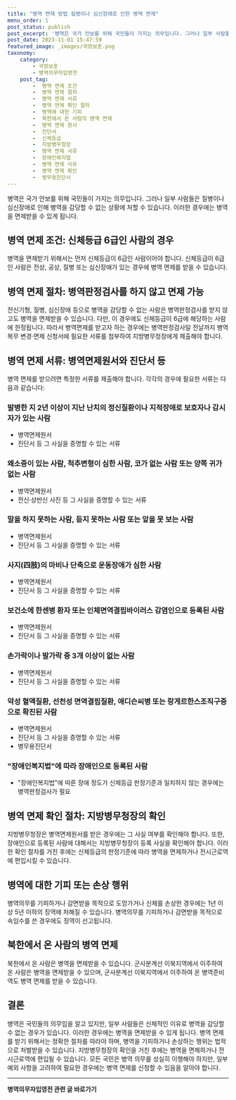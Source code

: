 ```yaml
---
title: "병역 면제 방법 질병이나 심신장애로 인한 병역 면제"
menu_order: 1
post_status: publish
post_excerpt: '병역은 국가 안보를 위해 국민들이 가지는 의무입니다. 그러나 일부 사람들은 질병이나 심신장애로 인해 병역을 감당할 수 없는 상황에 처할 수 있습니다. 이러한 경우에는 병역을 면제받을 수 있게 됩니다.'
post_date: 2023-11-01 15:47:59
featured_image: _images/국방보훈.png
taxonomy:
    category:
        - 국방보훈
        - 병역의무자입영전
    post_tag:
        -  병역 면제 조건
        -  병역 면제 절차
        -  병역 면제 서류
        -  병역 면제 확인 절차
        -  병역에 대한 기피
        -  북한에서 온 사람의 병역 면제
        -  병역 면제 원서
        -  진단서
        -  신체등급
        -  지방병무청장
        -  병역 면제 서류
        -  장애인복지법
        -  병역 면제 사유
        -  병역 면제 확인
        -  병무용진단서
---
```



병역은 국가 안보를 위해 국민들이 가지는 의무입니다. 그러나 일부 사람들은 질병이나 심신장애로 인해 병역을 감당할 수 없는 상황에 처할 수 있습니다. 이러한 경우에는 병역을 면제받을 수 있게 됩니다.

## 병역 면제 조건: 신체등급 6급인 사람의 경우

병역을 면제받기 위해서는 먼저 신체등급이 6급인 사람이어야 합니다. 신체등급이 6급인 사람은 전상, 공상, 질병 또는 심신장애가 있는 경우에 병역 면제를 받을 수 있습니다.

## 병역 면제 절차: 병역판정검사를 하지 않고 면제 가능

전신기형, 질병, 심신장애 등으로 병역을 감당할 수 없는 사람은 병역판정검사를 받지 않고도 병역을 면제받을 수 있습니다. 다만, 이 경우에도 신체등급이 6급에 해당하는 사람에 한정됩니다. 따라서 병역면제를 받고자 하는 경우에는 병역판정검사일 전날까지 병역복무 변경·면제 신청서에 필요한 서류를 첨부하여 지방병무청장에게 제출해야 합니다.

## 병역 면제 서류: 병역면제원서와 진단서 등

병역 면제를 받으려면 특정한 서류를 제출해야 합니다. 각각의 경우에 필요한 서류는 다음과 같습니다:

### 발병한 지 2년 이상이 지난 난치의 정신질환이나 지적장애로 보호자나 감시자가 있는 사람
- 병역면제원서
- 진단서 등 그 사실을 증명할 수 있는 서류

### 왜소증이 있는 사람, 척추변형이 심한 사람, 코가 없는 사람 또는 양쪽 귀가 없는 사람
- 병역면제원서
- 전신·상반신 사진 등 그 사실을 증명할 수 있는 서류

### 말을 하지 못하는 사람, 듣지 못하는 사람 또는 앞을 못 보는 사람
- 병역면제원서
- 진단서 등 그 사실을 증명할 수 있는 서류

### 사지(四肢)의 마비나 단축으로 운동장애가 심한 사람
- 병역면제원서
- 진단서 등 그 사실을 증명할 수 있는 서류

### 보건소에 한센병 환자 또는 인체면역결핍바이러스 감염인으로 등록된 사람
- 병역면제원서
- 진단서 등 그 사실을 증명할 수 있는 서류

### 손가락이나 발가락 중 3개 이상이 없는 사람
- 병역면제원서
- 진단서 등 그 사실을 증명할 수 있는 서류

### 악성 혈액질환, 선천성 면역결핍질환, 애디슨씨병 또는 랑게르한스조직구증으로 확진된 사람
- 병역면제원서
- 진단서 등 그 사실을 증명할 수 있는 서류
- 병무용진단서

### "장애인복지법"에 따라 장애인으로 등록된 사람
- "장애인복지법"에 따른 장애 정도가 신체등급 판정기준과 일치하지 않는 경우에는 병역판정검사가 필요

## 병역 면제 확인 절차: 지방병무청장의 확인

지방병무청장은 병역면제원서를 받은 경우에는 그 사실 여부를 확인해야 합니다. 또한, 장애인으로 등록된 사람에 대해서는 지방병무청장이 등록 사실을 확인해야 합니다. 이러한 확인 절차를 거친 후에는 신체등급의 판정기준에 따라 병역을 면제하거나 전시근로역에 편입시킬 수 있습니다.

## 병역에 대한 기피 또는 손상 행위

병역의무를 기피하거나 감면받을 목적으로 도망가거나 신체를 손상한 경우에는 1년 이상 5년 이하의 징역에 처해질 수 있습니다. 병역의무를 기피하거나 감면받을 목적으로 속임수를 쓴 경우에도 징역이 선고됩니다.

## 북한에서 온 사람의 병역 면제

북한에서 온 사람은 병역을 면제받을 수 있습니다. 군사분계선 이북지역에서 이주하여 온 사람은 병역을 면제받을 수 있으며, 군사분계선 이북지역에서 이주하여 온 병역준비역도 병역 면제를 받을 수 있습니다.

## 결론

병역은 국민들의 의무임을 알고 있지만, 일부 사람들은 신체적인 이유로 병역을 감당할 수 없는 경우가 있습니다. 이러한 경우에는 병역을 면제받을 수 있게 됩니다. 병역 면제를 받기 위해서는 정확한 절차를 따라야 하며, 병역을 기피하거나 손상하는 행위는 법적으로 처벌받을 수 있습니다. 지방병무청장의 확인을 거친 후에는 병역을 면제하거나 전시근로역에 편입될 수 있습니다. 모든 국민은 병역 의무를 성실히 이행해야 하지만, 일부 예외 사항을 고려하여 필요한 경우에는 병역 면제를 신청할 수 있음을 알아야 합니다.
<!-- wp:separator -->
<hr class="wp-block-separator has-alpha-channel-opacity"/>
<!-- /wp:separator -->

<!-- wp:group {"backgroundColor":"base","layout":{"type":"constrained"}} -->
<div class="wp-block-group has-base-background-color has-background"><!-- wp:paragraph {"align":"center","fontSize":"medium"} -->
<p class="has-text-align-center has-large-font-size"><strong>병역의무자입영전 관련 글 바로가기</strong></p>
<!-- /wp:paragraph -->


<!-- wp:latest-posts
{"categories":[{"id":9092,"count":19,"description":"","link":"https://uknowlaw.com/category/%eb%b3%91%ec%97%ad%ec%9d%98%eb%ac%b4%ec%9e%90%ec%9e%85%ec%98%81%ec%a0%84/","name":"병역의무자입영전","slug":"병역의무자입영전","taxonomy":"category","parent":0,"meta":[],"_links":{"self":[{"href":"https://uknowlaw.com/wp-json/wp/v2/categories/9092"}],"collection":[{"href":"https://uknowlaw.com/wp-json/wp/v2/categories"}],"about":[{"href":"https://uknowlaw.com/wp-json/wp/v2/taxonomies/category"}],"wp:post_type":[{"href":"https://uknowlaw.com/wp-json/wp/v2/posts?categories=9092"}],"curies":[{"name":"wp","href":"https://api.w.org/{rel}","templated":true}]}}],"postsToShow":100,"excerptLength":28,"postLayout":"grid","columns":2,"featuredImageAlign":"left","featuredImageSizeSlug":"large","fontSize":"small"} /--></div>
<!-- /wp:group -->